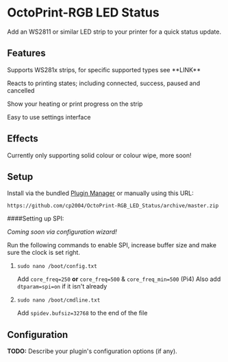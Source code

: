 # OctoPrint-RGB LED Status

Add an WS2811 or similar LED strip to your printer for a quick status update.

## Features
Supports WS281x strips, for specific supported types see \*\*LINK\*\*

Reacts to printing states; including connected, success, paused and cancelled

Show your heating or print progress on the strip

Easy to use settings interface

## Effects
Currently only supporting solid colour or colour wipe, more soon!

## Setup

Install via the bundled [Plugin Manager](https://docs.octoprint.org/en/master/bundledplugins/pluginmanager.html)
or manually using this URL:

    https://github.com/cp2004/OctoPrint-RGB_LED_Status/archive/master.zip

####Setting up SPI:

_Coming soon via configuration wizard!_

Run the following commands to enable SPI, increase buffer size and make sure the clock is set right.

1. `sudo nano /boot/config.txt`

    Add `core_freq=250` **or** `core_freq=500` & `core_freq_min=500` (Pi4)
    Also add `dtparam=spi=on` if it isn't already

2. `sudo nano /boot/cmdline.txt`

    Add `spidev.bufsiz=32768` to the end of the file

## Configuration

**TODO:** Describe your plugin's configuration options (if any).
